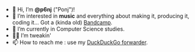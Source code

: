 - 👋 Hi, I’m **@p6nj** ("Ponj")!
- 👀 I’m interested in **music** and everything about making it, producing it, coding it... Got a (kinda old) [Bandcamp](https://p6nj.bandcamp.com).
- 🌱 I’m currently in Computer Science studies.
- 👨‍💼 I’m tweakin'
- 📫 How to reach me : use my [DuckDuckGo forwarder](mailto:fyywppme@duck.com).
